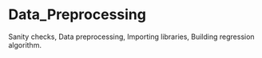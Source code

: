 # Data_Preprocessing
Sanity checks, Data preprocessing, Importing libraries, Building regression algorithm.
